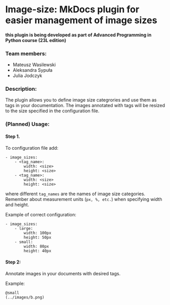 # Image-size: MkDocs plugin for easier management of image sizes
#### this plugin is being developed as part of Advanced Programming in Python course (23L edition)

### Team members:
- Mateusz Wasilewski
- Aleksandra Sypuła
- Julia Jodczyk

### Description:
The plugin allows you to define image size categrories and use them as tags in your documentation. The images annotated with tags will be resized to the size specified in the configuration file.

### (Planned) Usage:
#### Step 1.
To configuration file add:
```
- image_sizes:
    - <tag_name>:
        width: <size>
        height: <size>
    - <tag_name>:
        width: <size>
        height: <size>
```
where different `tag_names` are the names of image size categories. Remember about measurement units (`px, %, etc.`) when specifying width and height.

Example of correct configuration:
```
- image_sizes:
    - large:
        width: 100px
        height: 50px
    - small:
        width: 80px
        height: 40px
```

#### Step 2:
Annotate images in your documents with desired tags.

Example:
```
@small
(../images/b.png)
```
